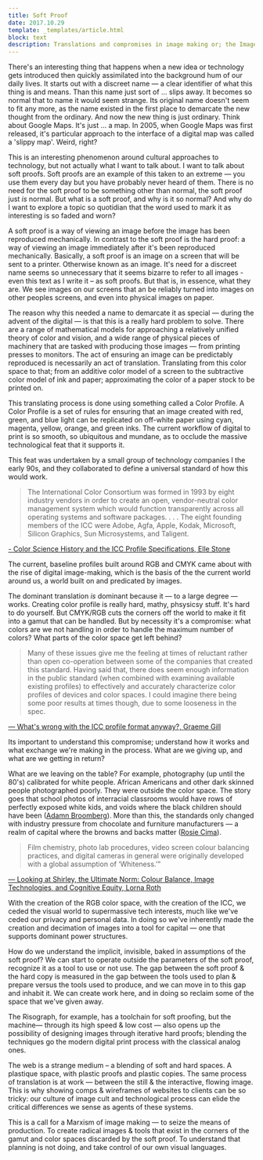 ```yaml
---
title: Soft Proof
date: 2017.10.29
template: _templates/article.html
block: text
description: Translations and compromises in image making or; the Image Cult Society.
---
```


There's an interesting thing that happens when a new idea or technology gets introduced then quickly assimilated into the background hum of our daily lives. It starts out with a discreet name — a clear identifier of what this thing is and means. Than this name just sort of ... slips away. It becomes so normal that to name it would seem strange. Its original name doesn't seem to fit any more, as the name existed in the first place to demarcate the new thought from the ordinary. And now the new thing is just ordinary. Think about Google Maps. It's just ... a map. In 2005, when Google Maps was first released, it's particular approach to the interface of a digital map was called a 'slippy map'. Weird, right?

This is an interesting phenomenon around cultural approaches to technology, but not actually what I want to talk about. I want to talk about soft proofs. Soft proofs are an example of this taken to an extreme — you use them every day but you have probably never heard of them. There is no need for the soft proof to be something other than normal, the soft proof just *is* normal. But what is a soft proof, and why is it so normal? And why do I want to explore a topic so quotidian that the word used to mark it as interesting is so faded and worn?

A soft proof is a way of viewing an image before the image has been reproduced mechanically. In contrast to the soft proof is the hard proof: a way of viewing an image immediately after it's been reproduced mechanically. Basically, a soft proof is an image on a screen that will be sent to a printer. Otherwise known as an image. It's need for a discreet name seems so unnecessary that it seems bizarre to refer to all images - even this text as I write it – as soft proofs. But that is, in essence, what they are. We see images on our screens that an be reliably turned into images on other peoples screens, and even into physical images on paper.

The reason why this needed a name to demarcate it as special — during the advent of the digital  — is that this is a really hard problem to solve. There are a range of mathematical models for approaching a relatively unified theory of color and vision, and a wide range of physical pieces of machinery that are tasked with producing those images — from printing presses to monitors. The act of ensuring an image can be predictably reproduced is necessarily an act of translation. Translating from this color space to that; from an additive color model of a screen to the subtractive color model of ink and paper; approximating the color of a paper stock to be printed on.

This translating process is done using something called a Color Profile. A Color Profile is a set of rules for ensuring that an image created with red, green, and blue light can be replicated on off-white paper using cyan, magenta, yellow, orange, and green inks. The current workflow of digital to print is so smooth, so ubiquitous and mundane, as to occlude the massive technological feat that it supports it.

This feat was undertaken by a small group of technology companies I the early 90s, and they collaborated to define a universal standard of how this would work. 

> The International Color Consortium was formed in 1993 by eight industry vendors in order to create an open, vendor-neutral color management system which would function transparently across all operating systems and software packages. . . . The eight founding members of the ICC were Adobe, Agfa, Apple, Kodak, Microsoft, Silicon Graphics, Sun Microsystems, and Taligent.

[- Color Science History and the ICC Profile Specifications, Elle Stone](https://ninedegreesbelow.com/photography/icc-profile-negative-tristimulus.html#luther)

The current, baseline profiles built around RGB and CMYK came about with the rise of digital image-making, which is the basis of the the current world around us, a world built on and predicated by images.

The dominant translation _is_ dominant because it — to a large degree — works. Creating color profile is really hard, mathy, phsysicsy stuff. It's hard to do yourself. But CMYK/RGB cuts the corners off the world to make it fit into a gamut that can be handled. But by necessity it's a compromise: what colors are we not handling in order to handle the maximum number of colors? What parts of the color space get left behind?

> Many of these issues give me the feeling at times of reluctant rather than open co-operation between some of the companies that created this standard. Having said that, there does seem enough information in the public standard (when combined with examining available existing  profiles) to effectively and accurately characterize color profiles of devices and color spaces. I could imagine there being some poor results at times though, due to some looseness in the spec.

[—  What's wrong with the ICC profile format anyway?, Graeme Gill]( https://argyllcms.com/icc_problems.html)

Its important to understand this compromise; understand how it works and what exchange we're making in the process. What are we giving up, and what are we getting in return?

What are we leaving on the table? For example, photography (up until the 80's) calibrated for white people. African Americans and other dark skinned people photographed poorly. They were outside the color space. The story goes that school photos of interracial classrooms would have rows of perfectly exposed white kids, and voids where the black children should have been ([Adamn Broomberg](http://www.broombergchanarin.com/text-racism-of-early-colour/)). More than this, the standards only changed with industry pressure from chocolate and furniture manufacturers — a realm of capital where the browns and backs matter ([Rosie Cima](https://priceonomics.com/how-photography-was-optimized-for-white-skin/)). 

> Film chemistry, photo lab procedures, video screen colour balancing practices, and digital cameras in general were originally developed with a global assumption of ‘Whiteness.’”

[— Looking at Shirley, the Ultimate Norm: Colour Balance, Image Technologies, and Cognitive Equity, Lorna Roth](http://www.cjc-online.ca/index.php/journal/article/view/2196)

With the creation of the RGB color space, with the creation of the ICC, we ceded the visual world to supermassive tech interests, much like we've ceded our privacy and personal data. In doing so we've inherently made the creation and decimation of images into a tool for capital — one that supports dominant power structures.

How do we understand the implicit, invisible, baked in assumptions of the soft proof? We can start to operate outside the parameters of the soft proof, recognize it as a tool to use or not use. The gap between the soft proof & the hard copy is measured in the gap between the tools used to plan & prepare versus the tools used to produce, and we can move in to this gap and inhabit it. We can create work here, and in doing so reclaim some of the space that we've given away.

The Risograph, for example, has a toolchain for soft proofing, but the machine— through its high speed & low cost — also opens up the possibility of designing images through iterative hard proofs; blending the techniques go the modern digital print process with the classical analog ones.

The web is a strange medium – a blending of soft and hard spaces. A plastique space, with plastic proofs and plastic copies. The same process of translation is at work — between the still & the interactive, flowing image. This is why showing comps & wireframes of websites to clients can be so tricky: our culture of image cult and technological process can elide the critical differences we sense as agents of these systems.

This is a call for a Marxism of image making — to seize the means of production. To create radical images & tools that exist in the corners of the gamut and color spaces discarded by the soft proof. To understand that planning is not doing, and take control of our own visual languages. 